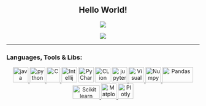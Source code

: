 <h2 align="center">Hello World!</h2>

<p align="center">
<img align="center" src="https://github-readme-stats.vercel.app/api?username=haimgoldfisher&show_icons=true&theme=radical" />
</p>
<p align="center">
<img align="center" src="https://komarev.com/ghpvc/?username=haimgoldfishe&style=flat-square&color=ff69b4" />
</p>

-----

  <div align="center">

<h3 align="left">Languages, Tools & Libs:</h3>
<p align="center">
<a href="https://www.java.com" target="Java"> <img src="https://github.com/tomchen/stack-icons/blob/master/logos/java.svg" alt="java" width="40" height="40"/>  </a>
<a href="https://www.python.org" target="Python"> <img src="https://github.com/tomchen/stack-icons/blob/master/logos/python.svg" alt="python" width="40" height="40"/>  </a>
<a href="https://en.wikipedia.org/wiki/C_(programming_language)" target="C"> <img src="https://upload.wikimedia.org/wikipedia/commons/thumb/1/18/C_Programming_Language.svg/1853px-C_Programming_Language.svg.png" alt="C" width="35" height="40"/>  </a>  
<a href="https://www.jetbrains.com/idea/" title="Intellij IDEA"> <img src="https://github.com/tomchen/stack-icons/blob/master/logos/intellij-idea.svg" alt="Intellij IDEA" width="40" height="40"/></a>  
<a href="https://www.jetbrains.com/pycharm/" target="PyCharm"> <img src="https://github.com/tomchen/stack-icons/blob/master/logos/pycharm.svg" alt="PyCharm" width="40" height="40"/></a>
<a href="https://www.jetbrains.com/clion/" target="CLion"> <img src="https://coollogo.net/wp-content/uploads/2021/02/CLion-logo.svg" alt="CLion" width="40" height="40"/></a>
<a href="https://jupyter.org/" target="jupyter"> <img src="https://github.com/tomchen/stack-icons/blob/master/logos/jupyter.svg" alt="jupyter" width="40" height="40"/>  </a> 
<a href="https://code.visualstudio.com/" title="Visual Studio"> <img src="https://github.com/tomchen/stack-icons/blob/master/logos/visual-studio-code.svg" alt="Visual Studio"  width="40" height="40"/>  </a>  
<a href="https://numpy.org/doc/stable/" target="Numpy"> <img src="https://cdn.worldvectorlogo.com/logos/numpy.svg" alt="Numpy" width="40" height="40"/>  </a>
<a href="https://pandas.pydata.org/docs/" target="Pandas"> <img src="https://user-images.githubusercontent.com/74299934/124384183-c15bd600-dcd8-11eb-8350-d1980f87b8c8.png" alt="Pandas" width="80" height="40"/>  </a>
<a href="https://scikit-learn.org/stable/" target="Scikit learn"> <img src="https://upload.wikimedia.org/wikipedia/commons/thumb/0/05/Scikit_learn_logo_small.svg/1200px-Scikit_learn_logo_small.svg.png" alt="Scikit learn" width="70" height="35"/>  </a>
<a href="https://matplotlib.org/" target="Matplotlib"> <img src="https://upload.wikimedia.org/wikipedia/commons/thumb/0/01/Created_with_Matplotlib-logo.svg/2048px-Created_with_Matplotlib-logo.svg.png" alt="Matplotlib" width="40" height="40"/>  </a>
<a href="https://plotly.com/" target="Plotly"> <img src="https://plotly.com/all_static/images/dark-logo.png" alt="Plotly" width="40" height="40"/>  </a>
  
  
  
  </div>
